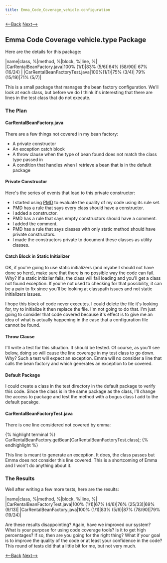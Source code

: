 ```yaml
---
title: Emma_Code_Coverage_vehicle.configuration
---
```

[<--Back](Emma_Code_Coverage_vehicle.type) [Next-->](Emma_Code_Coverage_vehicle.integration)

## Emma Code Coverage vehicle.type Package

Here are the details for this package:

|name|class, %|method, %|block, %|line, %|
|CarRentalBeanFactory.java|100% (1/1)|83% (5/6)|64% (58/90)| 67% (16/24) |
|CarRentalBeanFactoryTest.java|100%(1/1)|75% (3/4)| 79% (15/19)|71% (5/7)|

This is a small package that manages the bean factory configuration. We'll look at each class, but before we do I think it's interesting that there are lines in the test class that do not execute.

### The Plan
#### CarRentalBeanFactory.java
There are a few things not covered in my bean factory:
* A private constructor
* An exception catch block
* A throw clause when the type of bean found does not match the class type passed in
* A condition that handles when I retrieve a bean that is in the default package

#### Private Constructor

Here's the series of events that lead to this private constructor:

* I started using [PMD](PMD_In_Eclipse) to evaluate the quality of my code using its rule set.
* PMD has a rule that says every class should have a constructor. 
* I added a constructor.
* PMD has a rule that says empty constructors should have a comment. 
* I added the comment.
* PMD has a rule that says classes with only static method should have private constructors.
* I made the constructors private to document these classes as utility classes.

#### Catch Block in Static Initializer
OK, if you're going to use static initializers (and myabe I should not have done so here), make sure that there is no possible way the code can fail. Why? If a static initizlier fails, the class will fail loading and you'll get a class not found exception. If you're not used to checking for that possibility, it can be a pain to fix since you'll be looking at classpath issues and not static initializers issues.

I hope this block of code never executes. I could delete the file it's looking for, try to initialize it then replace the file. I'm not going to do that. I'm just going to consider that code covered because it's effect is to give me an idea of what is actually happening in the case that a configuration file cannot be found.

#### Throw Clause
I'll write a test for this situation. It should be tested. Of course, as you'll see below, doing so will cause the line coverage in my test class to go down. Why? Such a test will expect an exception. Emma will no consider a line that calls the bean factory and which generates an exception to be covered.

#### Default Package
I could create a class in the test directory in the default package to verify this code. Since the class is in the same package as the class, I'll change the access to package and test the method with a bogus class I add to the default pacakge.

#### CarRentalBeanFactoryTest.java

There is one line considered not covered by emma:

{% highlight terminal %}
     CarRentalBeanFactory.getBean(CarRentalBeanFactoryTest.class);
{% endhighlight %}

This line is meant to generate an exception. It does, the class passes but Emma does not consider this line covered. This is a shortcoming of Emma and I won't do anything about it.

### The Results

Well after writing a few more tests, here are the results:

|name|class, %|method, %|block, %|line, %|
|CarRentalBeanFactoryTest.java|100% (1/1)|67%  (4/6)|76%  (25/33)|69%  (9/13)|
|CarRentalBeanFactory.java|100% (1/1)|83%  (5/6)|87%  (78/90)|79%  (19/24)|

Are these results disappointing? Again, have we improved our system? What is your purpose for using code coverage tools? Is it to get high percentages? If so, then are you going for the right thing? What if your goal is to improve the quality of the code or at least your confidence in the code? This round of tests did that a little bit for me, but not very much.

[<--Back](Emma_Code_Coverage_vehicle.type) [Next-->](Emma_Code_Coverage_vehicle.integration)
